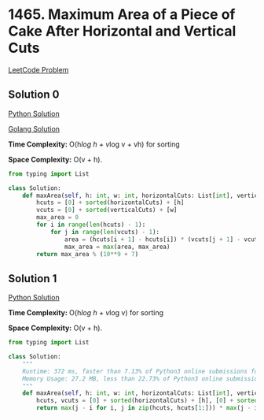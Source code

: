 # 1465. Maximum Area of a Piece of Cake After Horizontal and Vertical Cuts

[LeetCode Problem](https://leetcode.com/problems/maximum-area-of-a-piece-of-cake-after-horizontal-and-vertical-cuts/)

## Solution 0

[Python Solution](./solution0.py)

[Golang Solution](./solution0.go)

**Time Complexity:** O(h*log h + v*log v + vh) for sorting

**Space Complexity:** O(v + h).

```python
from typing import List

class Solution:
    def maxArea(self, h: int, w: int, horizontalCuts: List[int], verticalCuts: List[int]) -> int:
        hcuts = [0] + sorted(horizontalCuts) + [h]
        vcuts = [0] + sorted(verticalCuts) + [w]
        max_area = 0
        for i in range(len(hcuts) - 1):
            for j in range(len(vcuts) - 1):
                area = (hcuts[i + 1] - hcuts[i]) * (vcuts[j + 1] - vcuts[j])
                max_area = max(area, max_area)
        return max_area % (10**9 + 7)
```

## Solution 1

[Python Solution](./solution1.py)

**Time Complexity:** O(h*log h + v*log v) for sorting

**Space Complexity:** O(v + h).

```python
from typing import List

class Solution:
    """
    Runtime: 372 ms, faster than 7.13% of Python3 online submissions for Maximum Area of a Piece of Cake After Horizontal and Vertical Cuts.
    Memory Usage: 27.2 MB, less than 22.73% of Python3 online submissions for Maximum Area of a Piece of Cake After Horizontal and Vertical Cuts.
    """
    def maxArea(self, h: int, w: int, horizontalCuts: List[int], verticalCuts: List[int]) -> int:
        hcuts, vcuts = [0] + sorted(horizontalCuts) + [h], [0] + sorted(verticalCuts) + [w]
        return max(j - i for i, j in zip(hcuts, hcuts[1:])) * max(j - i for i, j in zip(vcuts, vcuts[1:])) % (10**9 + 7)
```
